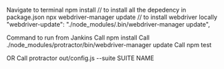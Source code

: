 Navigate to terminal
npm install // to install all the depedency in package.json
npx webdriver-manager update // to install webdriver locally
"webdriver-update": "./node_modules/.bin/webdriver-manager update",

Command to run from Jankins
Call npm install
Call ./node_modules/protractor/bin/webdriver-manager update
Call npm test

OR 
Call protractor out/config.js --suite SUITE NAME